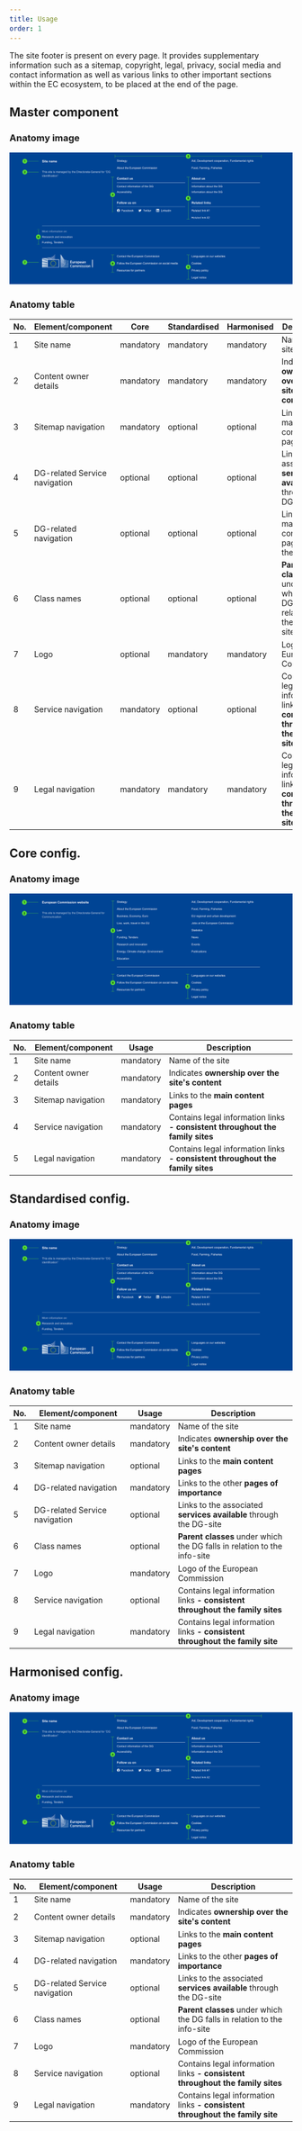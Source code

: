 ```yaml
---
title: Usage
order: 1
---
```

The site footer is present on every page. It provides supplementary information such as a sitemap, copyright, legal, privacy, social media and contact information as well as various links to other important sections within the EC ecosystem, to be placed at the end of the page.

## Master component

### Anatomy image

![Site footer - maxed version](/cms-images/ec-page-footer-standardised.png "Anatomy image")

### Anatomy table

| **No.** | **Element/component**         | **Core**  | **Standardised** | **Harmonised** | **Description**                                                                |
| ------- | ----------------------------- | --------- | ---------------- | -------------- | ------------------------------------------------------------------------------ |
| 1       | Site name                     | mandatory | mandatory        | mandatory      | Name of the site                                                               |
| 2       | Content owner details         | mandatory | mandatory        | mandatory      | Indicates **ownership over the site's content**                                |
| 3       | Sitemap navigation            | mandatory | optional         | optional       | Links to the main content pages                                                |
| 4       | DG-related Service navigation | optional  | optional         | optional       | Links to the associated **services available** through the DG-site             |
| 5       | DG-related navigation         | optional  | optional         | optional       | Links to the main content pages of the DG                                      |
| 6       | Class names                   | optional  | optional         | optional       | **Parent classes** under which the DG falls in relation to the info-site       |
| 7       | Logo                          | optional  | mandatory        | mandatory      | Logo of the European Commission                                                |
| 8       | Service navigation            | mandatory | optional         | optional       | Contains legal information links **\- consistent throughout the family sites** |
| 9       | Legal navigation              | mandatory | mandatory        | mandatory      | Contains legal information links **\- consistent throughout the family sites** |

## Core config.

### Anatomy image

![Site footer - Core config.](/cms-images/ec-page-footer-core.png "Anatomy image")

### Anatomy table

| **No.** | **Element/component** | **Usage** | **Description**                                                                |
| ------- | --------------------- | --------- | ------------------------------------------------------------------------------ |
| 1       | Site name             | mandatory | Name of the site                                                               |
| 2       | Content owner details | mandatory | Indicates **ownership over the site's content**                                |
| 3       | Sitemap navigation    | mandatory | Links to the **main content pages**                                            |
| 4       | Service navigation    | mandatory | Contains legal information links **\- consistent throughout the family sites** |
| 5       | Legal navigation      | mandatory | Contains legal information links **\- consistent throughout the family sites** |

## Standardised config.

### Anatomy image

![Site footer - Standardised config.](/cms-images/ec-page-footer-standardised.png "Anatomy image")

### Anatomy table

| **No.** | **Element/component**         | **Usage** | **Description**                                                                |
| ------- | ----------------------------- | --------- | ------------------------------------------------------------------------------ |
| 1       | Site name                     | mandatory | Name of the site                                                               |
| 2       | Content owner details         | mandatory | Indicates **ownership over the site's content**                                |
| 3       | Sitemap navigation            | optional  | Links to the **main content pages**                                            |
| 4       | DG-related navigation         | mandatory | Links to the other **pages of importance**                                     |
| 5       | DG-related Service navigation | optional  | Links to the associated **services available** through the DG-site             |
| 6       | Class names                   | optional  | **Parent classes** under which the DG falls in relation to the info-site       |
| 7       | Logo                          | mandatory | Logo of the European Commission                                                |
| 8       | Service navigation            | optional  | Contains legal information links **\- consistent throughout the family sites** |
| 9       | Legal navigation              | mandatory | Contains legal information links **\- consistent throughout the family site**  |

## Harmonised config.

### Anatomy image

![Site footer - Harmonised config.](/cms-images/ec-page-footer-harmonised.png "Anatomy image")

### Anatomy table

| **No.** | **Element/component**         | **Usage** | **Description**                                                                |
| ------- | ----------------------------- | --------- | ------------------------------------------------------------------------------ |
| 1       | Site name                     | mandatory | Name of the site                                                               |
| 2       | Content owner details         | mandatory | Indicates **ownership over the site's content**                                |
| 3       | Sitemap navigation            | optional  | Links to the **main content pages**                                            |
| 4       | DG-related navigation         | mandatory | Links to the other **pages of importance**                                     |
| 5       | DG-related Service navigation | optional  | Links to the associated **services available** through the DG-site             |
| 6       | Class names                   | optional  | **Parent classes** under which the DG falls in relation to the info-site       |
| 7       | Logo                          | mandatory | Logo of the European Commission                                                |
| 8       | Service navigation            | optional  | Contains legal information links **\- consistent throughout the family sites** |
| 9       | Legal navigation              | mandatory | Contains legal information links **\- consistent throughout the family site**  |

